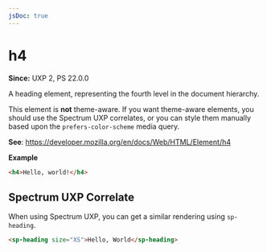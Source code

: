 ```yaml
---
jsDoc: true
---
```

# h4

**Since:** UXP 2, PS 22.0.0

A heading element, representing the fourth level in the document hierarchy.

<InlineAlert variant="warning" slots="text"/>

This element is **not** theme-aware. If you want theme-aware elements, you should use the Spectrum UXP correlates, or you can style them manually based upon the `prefers-color-scheme` media query.

**See**: https://developer.mozilla.org/en/docs/Web/HTML/Element/h4

**Example**

```html
<h4>Hello, world!</h4>
```
## Spectrum UXP Correlate

When using Spectrum UXP, you can get a similar rendering using `sp-heading`.

```html
<sp-heading size="XS">Hello, World</sp-heading>
```